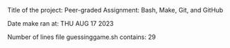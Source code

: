 Title of the project: Peer-graded Assignment: Bash, Make, Git, and GitHub

Date make ran at: THU AUG 17 2023

Number of lines file guessinggame.sh contains: 29
